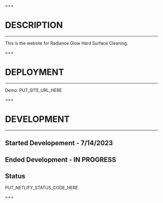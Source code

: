 ===

# DESCRIPTION

---

This is the website for Radiance Glow Hard Surface Cleaning.

===

# DEPLOYMENT

---

Demo: PUT_SITE_URL_HERE

===

# DEVELOPMENT

---

## Started Developement - 7/14/2023

## Ended Development - IN PROGRESS

## Status

PUT_NETLIFY_STATUS_CODE_HERE

===
